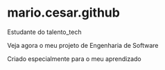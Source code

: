 # mario.cesar.github
Estudante do talento_tech

Veja agora o meu projeto de Engenharia de Software

Criado especialmente para o meu aprendizado
